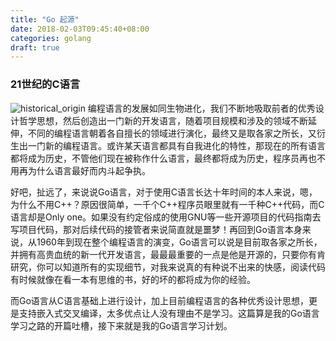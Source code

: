 ```yaml
---
title: "Go 起源"
date: 2018-02-03T09:45:40+08:00
categories: golang
draft: true
---
```


###   **21世纪的C语言**  

![historical_origin](/media/images/golang/historical_origin.png)
编程语言的发展如同生物进化，我们不断地吸取前者的优秀设计哲学思想，然后创造出一门新的开发语言，随着项目规模和涉及的领域不断延伸，不同的编程语言朝着各自擅长的领域进行演化，最终又是取各家之所长，又衍生出一门新的编程语言。或许某天语言都具有自我进化的特性，那现在的所有语言都将成为历史，不管他们现在被称作什么语言，最终都将成为历史，程序员再也不用再为什么语言最好而内斗起争执。

好吧，扯远了，来说说Go语言，对于使用C语言长达十年时间的本人来说，嗯，为什么不用C++？原因很简单，一千个C++程序员眼里就有一千种C++代码，而C语言却是Only one。如果没有约定俗成的使用GNU等一些开源项目的代码指南去写项目代码，那对后续代码的接管者来说简直就是噩梦！再回到Go语言本身来说，从1960年到现在整个编程语言的演变，Go语言可以说是目前取各家之所长，并拥有高贵血统的新一代开发语言，最最最重要的一点是他是开源的，只要你有肯研究，你可以知道所有的实现细节，对我来说真的有种说不出来的快感，阅读代码有时候就像在看一本有思维的书，好的坏的都将成为你的经验。

而Go语言从C语言基础上进行设计，加上目前编程语言的各种优秀设计思想，更是支持嵌入式交叉编译，太多优点让人没有理由不是学习。这篇算是我的Go语言学习之路的开篇吐槽，接下来就是我的Go语言学习计划。